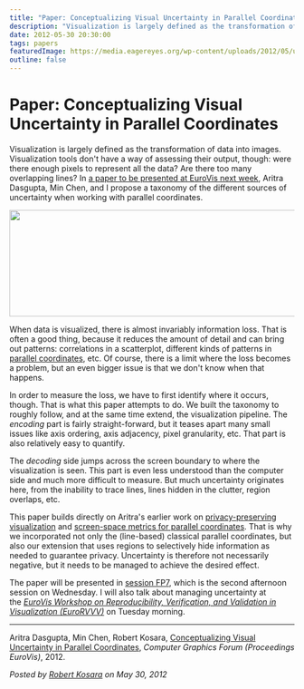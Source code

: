 ```yaml
---
title: "Paper: Conceptualizing Visual Uncertainty in Parallel Coordinates"
description: "Visualization is largely defined as the transformation of data into images. Visualization tools don't have a way of assessing their output, though: were there enough pixels to represent all the data? Are there too many overlapping lines? In a paper to be presented at EuroVis next week, Aritra Dasgupta, Min Chen, and I propose a taxonomy of the different sources of uncertainty when working with parallel coordinates."
date: 2012-05-30 20:30:00
tags: papers
featuredImage: https://media.eagereyes.org/wp-content/uploads/2012/05/uncertainty-taxonomy.png
outline: false
---
```


# Paper: Conceptualizing Visual Uncertainty in Parallel Coordinates

Visualization is largely defined as the transformation of data into images. Visualization tools don't have a way of assessing their output, though: were there enough pixels to represent all the data? Are there too many overlapping lines? In <a href="/publications/Dasgupta-EuroVis-2012" target="_blank">a paper to be presented at EuroVis next week</a>, Aritra Dasgupta, Min Chen, and I propose a taxonomy of the different sources of uncertainty when working with parallel coordinates.

<p align="center"><img class="aligncenter size-full wp-image-1900" title="Uncertainty Taxonomy" alt="" src="https://eagereyes.org/wp-content/uploads/2012/05/uncertainty-taxonomy.png" width="600" height="188" /></p>

When data is visualized, there is almost invariably information loss. That is often a good thing, because it reduces the amount of detail and can bring out patterns: correlations in a scatterplot, different kinds of patterns in <a title="Parallel Coordinates" href="http://eagereyes.org/techniques/parallel-coordinates" target="_blank">parallel coordinates</a>, etc. Of course, there is a limit where the loss becomes a problem, but an even bigger issue is that we don't know when that happens.

In order to measure the loss, we have to first identify where it occurs, though. That is what this paper attempts to do. We built the taxonomy to roughly follow, and at the same time extend, the visualization pipeline. The <em>encoding</em> part is fairly straight-forward, but it teases apart many small issues like axis ordering, axis adjacency, pixel granularity, etc. That part is also relatively easy to quantify.

The <em>decoding</em> side jumps across the screen boundary to where the visualization is seen. This part is even less understood than the computer side and much more difficult to measure. But much uncertainty originates here, from the inability to trace lines, lines hidden in the clutter, region overlaps, etc.

This paper builds directly on Aritra's earlier work on <a href="/publications/Dasgupta-InfoVis-2011" target="_blank">privacy-preserving visualization</a> and <a href="https://eagereyes.org/publications/Dasgupta_InfoVis_2010.html" target="_blank">screen-space metrics for parallel coordinates</a>. That is why we incorporated not only the (line-based) classical parallel coordinates, but also our extension that uses regions to selectively hide information as needed to guarantee privacy. Uncertainty is therefore not necessarily negative, but it needs to be managed to achieve the desired effect.

The paper will be presented in <a href="http://www.cg.tuwien.ac.at/eurovis2012/program/program/#fp78">session FP7</a>, which is the second afternoon session on Wednesday. I will also talk about managing uncertainty at the <em><a href="http://www.eurorvvv.org/">EuroVis Workshop on Reproducibility, Verification, and Validation in Visualization (EuroRVVV)</a></em> on Tuesday morning.

<hr />

Aritra Dasgupta, Min Chen, Robert Kosara, <a href="/publications/Dasgupta-EuroVis-2012">Conceptualizing Visual Uncertainty in Parallel Coordinates</a>, <em>Computer Graphics Forum (Proceedings EuroVis)</em>, 2012.


_Posted by <a href="/about">Robert Kosara</a> on May 30, 2012_


